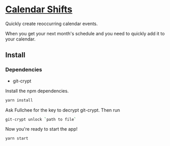 # [Calendar Shifts]()

Quickly create reoccurring calendar events.

When you get your next month's schedule and you need to quickly add it to your calendar.

## Install
### Dependencies
- git-crypt

Install the npm dependencies.
```bash
yarn install
```

Ask Fullchee for the key to decrypt git-crypt. Then run
```bash
git-crypt unlock `path to file`
```

Now you're ready to start the app!
```bash
yarn start
```
